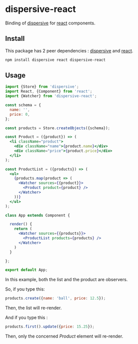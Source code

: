 # dispersive-react

Binding of [dispersive](http://github.com/dawee/dispersive) for [react](http://github.com/facebook/react) components.

## Install

This package has 2 peer dependencies : [dispersive](http://github.com/dawee/dispersive) and [react](http://github.com/facebook/react).

```sh
npm install dispersive react dispersive-react
```

## Usage

```jsx
import {Store} from 'dispersive';
import React, {Component} from 'react';
import {Watcher} from 'dispersive-react';

const schema = {
  name: '',
  price: 0,
};

const products = Store.createObjects({schema});

const Product = ({product}) => (
  <li className="product">
    <div className="name">{product.name}</div>
    <div className="price">{product.price}</div>
  </li>
);

const ProductList = ({products}) => (
  <ul>
    {products.map(product => (
      <Watcher sources={{product}}>
        <Product product={product} />
      </Watcher>
    ))}
  </ul>
);

class App extends Component {

  render() {
    return (
      <Watcher sources={{products}}>
        <ProductList products={products} />
      </Watcher>
    )
  }

};

export default App;
```

In this example, both the list and the product are observers.

So, if you type this:

```js
products.create({name: 'ball', price: 12.5});
```

Then, the list will re-render.

And if you type this :

```js
products.first().update({price: 15.25});
```

Then, only the concerned _Product_ element will re-render.

